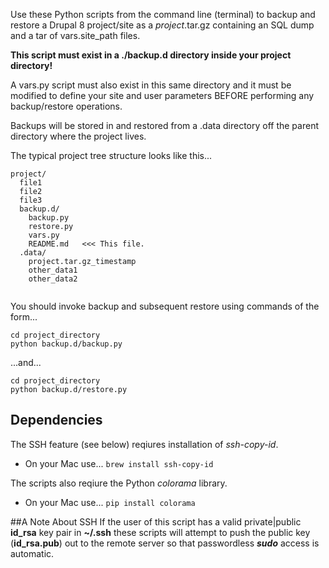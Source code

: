 Use these Python scripts from the command line (terminal) to backup and restore a Drupal 8 project/site as a _project_.tar.gz containing an SQL dump and a tar of vars.site_path files.

**This script must exist in a ./backup.d directory inside your project directory!**
  
A vars.py script must also exist in this same directory and it must be modified to define your site and user parameters BEFORE performing any backup/restore operations.

Backups will be stored in and restored from a .data directory off the parent directory where the project lives.

The typical project tree structure looks like this...

```
project/
  file1
  file2
  file3
  backup.d/     
    backup.py
    restore.py
    vars.py
    README.md   <<< This file.
  .data/
    project.tar.gz_timestamp
    other_data1
    other_data2
   
```
You should invoke backup and subsequent restore using commands of the form...
```
cd project_directory
python backup.d/backup.py

```
...and...
```
cd project_directory
python backup.d/restore.py

```
## Dependencies

The SSH feature (see below) reqiures installation of _ssh-copy-id_.
  * On your Mac use... `brew install ssh-copy-id`

The scripts also reqiure the Python _colorama_ library.  
  * On your Mac use... `pip install colorama`

##A Note About SSH
If the user of this script has a valid private|public **id_rsa** key pair in **~/.ssh** these scripts will attempt to push the public key (**id_rsa.pub**) out to the remote server so that passwordless **_sudo_** access is automatic. 
